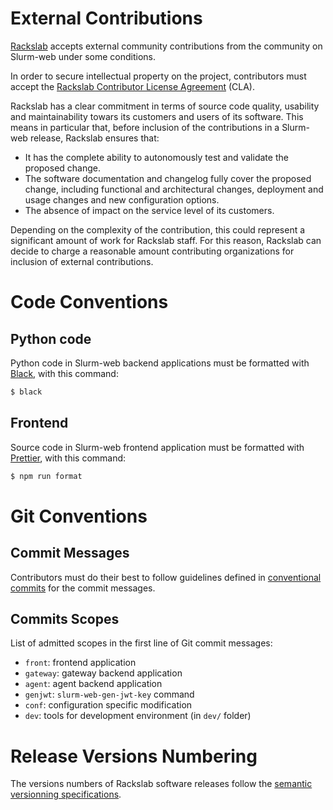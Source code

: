 # External Contributions

[Rackslab](https://rackslab.io) accepts external community contributions from
the community on Slurm-web under some conditions.

In order to secure intellectual property on the project, contributors must
accept the [Rackslab Contributor License Agreement](https://rackslab.io/cla)
(CLA).

Rackslab has a clear commitment in terms of source code quality, usability and
maintainability towars its customers and users of its software. This means in
particular that, before inclusion of the contributions in a Slurm-web release,
Rackslab ensures that:

* It has the complete ability to autonomously test and validate the proposed
  change.
* The software documentation and changelog fully cover the proposed change,
  including functional and architectural changes, deployment and usage
  changes and new configuration options.
* The absence of impact on the service level of its customers.

Depending on the complexity of the contribution, this could represent a
significant amount of work for Rackslab staff. For this reason, Rackslab can
decide to charge a reasonable amount contributing organizations for inclusion of
external contributions.

# Code Conventions

## Python code

Python code in Slurm-web backend applications must be formatted with
[Black](https://github.com/psf/black), with this command:

```sh
$ black
```

## Frontend

Source code in Slurm-web frontend application must be formatted with
[Prettier](https://prettier.io/), with this command:

```sh
$ npm run format
```

# Git Conventions

## Commit Messages

Contributors must do their best to follow guidelines defined in
[conventional commits](https://www.conventionalcommits.org/en/v1.0.0/) for the
commit messages.

## Commits Scopes

List of admitted scopes in the first line of Git commit messages:

* `front`: frontend application
* `gateway`: gateway backend application
* `agent`: agent backend application
* `genjwt`: `slurm-web-gen-jwt-key` command
* `conf`: configuration specific modification
* `dev`: tools for development environment (in `dev/` folder)

# Release Versions Numbering

The versions numbers of Rackslab software releases follow the
[semantic versionning specifications](https://semver.org/).

